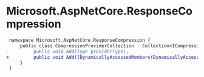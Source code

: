 # Microsoft.AspNetCore.ResponseCompression

``` diff
 namespace Microsoft.AspNetCore.ResponseCompression {
     public class CompressionProviderCollection : Collection<ICompressionProvider> {
-         public void Add(Type providerType);
+         public void Add([DynamicallyAccessedMembers(DynamicallyAccessedMemberTypes.PublicConstructors)] Type providerType);
     }
 }
```


